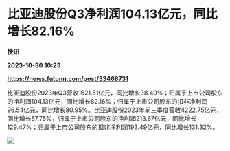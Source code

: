 # 比亚迪股份Q3净利润104.13亿元，同比增长82.16%
**快讯**

**2023-10-30 10:23**

**https://news.futunn.com/post/33468731**

比亚迪股份2023年Q3营收1621.51亿元，同比增长38.49%；归属于上市公司股东的净利润104.13亿元，同比增长82.16%；归属于上市公司股东的扣非净利润96.54亿元，同比增长80.95%。比亚迪股份2023年前三季度营收4222.75亿元，同比增长57.75%，归属于上市公司股东的净利润213.67亿元，同比增长129.47%；归属于上市公司股东的扣非净利润193.49亿元，同比增长131.32%。

![](https://postimg.futunn.com/16986608421268395655327.png)